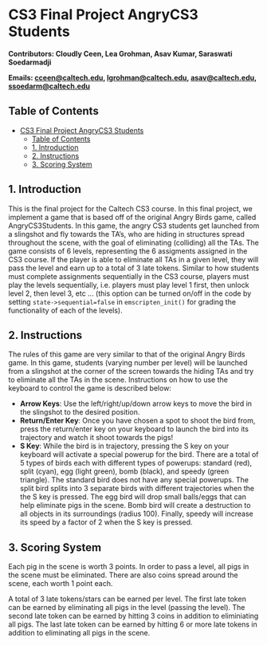 # CS3 Final Project AngryCS3 Students

**Contributors: Cloudly Ceen, Lea Grohman, Asav Kumar, Saraswati Soedarmadji**

**Emails: cceen@caltech.edu, lgrohman@caltech.edu, asav@caltech.edu, ssoedarm@caltech.edu**

## Table of Contents

- [CS3 Final Project AngryCS3 Students](#cs3-final-project-angrycs3-students)
    - [Table of Contents](#table-of-contents)
    - [1. Introduction](#1-introduction)
    - [2. Instructions](#2-instructions)
    - [3. Scoring System](#3-scoring-system)

## 1. Introduction

This is the final project for the Caltech CS3 course. In this final project, we implement a game that is based off of the original Angry Birds game, called AngryCS3Students. In this game, the angry CS3 students get launched from a slingshot and fly towards the TA’s, who are hiding in structures spread throughout the scene, with the goal of eliminating (colliding) all the TAs. The game consists of 6 levels, representing the 6 assigments assigned in the CS3 course. If the player is able to eliminate all TAs in a given level, they will pass the level and earn up to a total of 3 late tokens. Similar to how students must complete assignments sequentially in the CS3 course, players must play the levels sequentially, i.e. players must play level 1 first, then unlock level 2, then level 3, etc ... (this option can be turned on/off in the code by setting `state->sequential=false` in `emscripten_init()` for grading the functionality of each of the levels).

## 2. Instructions

The rules of this game are very similar to that of the original Angry Birds game. In this game, students (varying number per level) will be launched from a slingshot at the corner of the screen towards the hiding TAs and try to eliminate all the TAs in the scene. Instructions on how to use the keyboard to control the game is described below:

- **Arrow Keys**: Use the left/right/up/down arrow keys to move the bird in the slingshot to the desired position.
- **Return/Enter Key**: Once you have chosen a spot to shoot the bird from, press the return/enter key on your keyboard to launch the bird into its trajectory and watch it shoot towards the pigs!
- **S Key**: While the bird is in trajectory, pressing the S key on your keyboard will activate a special powerup for the bird. There are a total of 5 types of birds each with different types of powerups: standard (red), split (cyan), egg (light green), bomb (black), and speedy (green triangle). The standard bird does not have any special powerups. The split bird splits into 3 separate birds with different trajectories when the the S key is pressed. The egg bird will drop small balls/eggs that can help eliminate pigs in the scene. Bomb bird will create a destruction to all objects in its surroundings (radius 100). Finally, speedy will increase its speed by a factor of 2 when the S key is pressed.

## 3. Scoring System

Each pig in the scene is worth 3 points. In order to pass a level, all pigs in the scene must be eliminated. There are also coins spread around the scene, each worth 1 point each. 

A total of 3 late tokens/stars can be earned per level. The first late token can be earned by eliminating all pigs in the level (passing the level). The second late token can be earned by hitting 3 coins in addition to eliminiating all pigs. The last late token can be earned by hitting 6 or more late tokens in addition to eliminating all pigs in the scene.
